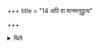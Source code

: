 +++
title = "14 अपि वा मानमनुद्रुत्य"

+++

<details><summary>थिते</summary>

14. Or rather having recited every time the formula for measuring of the Soma-stalks, then the two for the Variegated (scoop), one should throw (Soma-stalks) with the formula for the Breath (scoop). 
</details>
